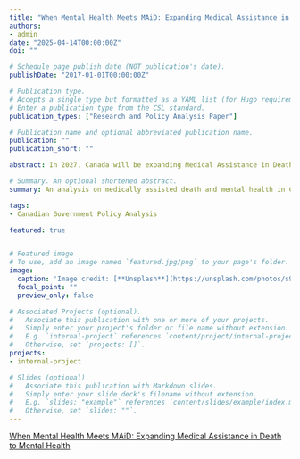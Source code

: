 ```yaml
---
title: "When Mental Health Meets MAiD: Expanding Medical Assistance in Death to Mental Health"
authors:
- admin
date: "2025-04-14T00:00:00Z"
doi: ""

# Schedule page publish date (NOT publication's date).
publishDate: "2017-01-01T00:00:00Z"

# Publication type.
# Accepts a single type but formatted as a YAML list (for Hugo requirements).
# Enter a publication type from the CSL standard.
publication_types: ["Research and Policy Analysis Paper"]

# Publication name and optional abbreviated publication name.
publication: ""
publication_short: ""

abstract: In 2027, Canada will be expanding Medical Assistance in Death (MAiD) to where mental health can be the sole underlying condition in receiving such care. As part of the current legislation in Canada, the only ailments that qualify for MAiD must be physical. With the limited time that the Canadian government has before MAiD expands to mental health, an analysis of legislation from foregin jurisdictions was conducted where mental health can be the sole underlying condition for MAiD. Analysis was conducted on Belgium and the Netherlands, with specific regard to their implemented systems and available data on MAiD. Findings suggest that Canada should implement a system of MAiD akin to the system in the Netherlands, being that there is more care given to patients in the Dutch system.

# Summary. An optional shortened abstract.
summary: An analysis on medically assisted death and mental health in Canada, and the best practices in which Canada can implement a system of MAiD where mental health can be the sole underlying condition in seeking out such care. 

tags:
- Canadian Government Policy Analysis

featured: true


# Featured image
# To use, add an image named `featured.jpg/png` to your page's folder. 
image:
  caption: 'Image credit: [**Unsplash**](https://unsplash.com/photos/s9CC2SKySJM)'
  focal_point: ""
  preview_only: false

# Associated Projects (optional).
#   Associate this publication with one or more of your projects.
#   Simply enter your project's folder or file name without extension.
#   E.g. `internal-project` references `content/project/internal-project/index.md`.
#   Otherwise, set `projects: []`.
projects:
- internal-project

# Slides (optional).
#   Associate this publication with Markdown slides.
#   Simply enter your slide deck's filename without extension.
#   E.g. `slides: "example"` references `content/slides/example/index.md`.
#   Otherwise, set `slides: ""`.
---
```


[When Mental Health Meets MAiD: Expanding Medical Assistance in Death to Mental Health](https://vancityvalle.github.io/uploads/maidessay.pdf)
